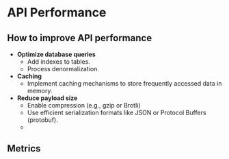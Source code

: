 # API Performance

## How to improve API performance
- **Optimize database queries**
   - Add indexes to tables.
   - Process denormalization.
- **Caching**
   - Implement caching mechanisms to store frequently accessed data in memory.
- **Reduce payload size**
   - Enable compression (e.g., gzip or Brotli)
   - Use efficient serialization formats like JSON or Protocol Buffers (protobuf).
   - 
## Metrics
